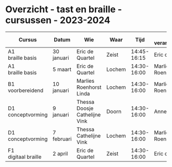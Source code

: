 # Overzicht - tast en braille - cursussen - 2023-2024


| Cursus                                    | Datum          | Wie                           | Waar      | Tijd               | ruimte<br>verantwoordelijk | e-learning |
|-------------------------------------------|----------------|-------------------------------|-----------|--------------------|-----------------------|-----------------|
| A1 <br>braille basis                      | 30 januari     | Eric de Quartel               | Zeist     | 14:45-16:15        | Eric de Quartel       | x               |
| A1 <br>braille basis                      | 5 maart        | Eric de Quartel               | Lochem    | 14:30-16:00        | Marlies Roenhorst.    | x               |
| B1 <br>voorbereidend                      | 10 januari     | Marlies Roenhorst <br>Linda   | Lochem    | 14:30-16:00        | Marlies Roenhorst     | x               |
| D1 <br>conceptvorming                     | 9 januari   | Thessa Doosje <br>Cathelijne Vink  | Doorn     | 14:30-16:00        | Annetta Haan          |                 |
| D1 <br>conceptvorming                     | 7 februari     | Thessa <br>Cathelijne Vink    | Lochem    | 14:30-16:00        | Marlies Roenhorst     |                 |
| F1 <br>digitaal braille                   | 2 april        | Eric de Quartel               | Zeist     | 14:30-16:00        | Eric de Quartel       | x               |

<!--
|                                           |                |                               |           |                    |                       |                 |
| D2 <br>tast                               | jan/feb        | Annetta Haan<br>Linda         | Lochem    | **nog onbekend**   | Marlies Roenhorst     | x               |
| D2 <br>tast                               | jan/feb        | Annetta Haan<br>Linda         | Doorn     | **nog onbekend**   | Marlies Roenhorst     | x               |
| X1 <br>braillestudio                      | mei            | Thessa Doosje<br>Eric de Quartel | Lochem | **nog onbekend**   |                       | x               |
-->
<!--
| ~~X1~~ <br>~~braillestudio~~              | ~~sept~~       | ~~Thessa~~<br>~~Eric~~        | ~~Zeist~~ | ~~plaatsgevonden~~ |                       |                 |
| ~~X3~~<br>~~LEGObraillebricks~~           | ~~studiedag~~  | ~~Annetta<br>Eric~~           |           | ~~plaatsgevonden~~ |                       |                 |
| ~~B2~~ <br>~~aanvankelijk en voortgezet~~ |                | ~~Thessa~~ <br>~~Cathelijne~~ |           |                    |                       |                 |
-->

